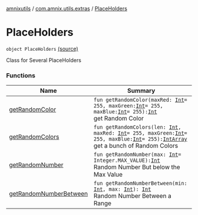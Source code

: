 [amnixutils](../../index.md) / [com.amnix.utils.extras](../index.md) / [PlaceHolders](./index.md)

# PlaceHolders

`object PlaceHolders` [(source)](https://github.com/AmniX/amnixUtils/tree/master/amnixutils/src/main/java/com/amnix/utils/extras/PlaceHolders.kt#L9)

Class for Several PlaceHolders

### Functions

| Name | Summary |
|---|---|
| [getRandomColor](get-random-color.md) | `fun getRandomColor(maxRed: `[`Int`](https://kotlinlang.org/api/latest/jvm/stdlib/kotlin/-int/index.html)` = 255, maxGreen: `[`Int`](https://kotlinlang.org/api/latest/jvm/stdlib/kotlin/-int/index.html)` = 255, maxBlue: `[`Int`](https://kotlinlang.org/api/latest/jvm/stdlib/kotlin/-int/index.html)` = 255): `[`Int`](https://kotlinlang.org/api/latest/jvm/stdlib/kotlin/-int/index.html)<br>get Random Color |
| [getRandomColors](get-random-colors.md) | `fun getRandomColors(len: `[`Int`](https://kotlinlang.org/api/latest/jvm/stdlib/kotlin/-int/index.html)`, maxRed: `[`Int`](https://kotlinlang.org/api/latest/jvm/stdlib/kotlin/-int/index.html)` = 255, maxGreen: `[`Int`](https://kotlinlang.org/api/latest/jvm/stdlib/kotlin/-int/index.html)` = 255, maxBlue: `[`Int`](https://kotlinlang.org/api/latest/jvm/stdlib/kotlin/-int/index.html)` = 255): `[`IntArray`](https://kotlinlang.org/api/latest/jvm/stdlib/kotlin/-int-array/index.html)<br>get a bunch of Random Colors |
| [getRandomNumber](get-random-number.md) | `fun getRandomNumber(max: `[`Int`](https://kotlinlang.org/api/latest/jvm/stdlib/kotlin/-int/index.html)` = Integer.MAX_VALUE): `[`Int`](https://kotlinlang.org/api/latest/jvm/stdlib/kotlin/-int/index.html)<br>Random Number But below the Max Value |
| [getRandomNumberBetween](get-random-number-between.md) | `fun getRandomNumberBetween(min: `[`Int`](https://kotlinlang.org/api/latest/jvm/stdlib/kotlin/-int/index.html)`, max: `[`Int`](https://kotlinlang.org/api/latest/jvm/stdlib/kotlin/-int/index.html)`): `[`Int`](https://kotlinlang.org/api/latest/jvm/stdlib/kotlin/-int/index.html)<br>Random Number Between a Range |
